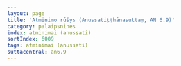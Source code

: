 ```yaml
---
layout: page
title: 'Atminimo rūšys (Anussatiṭṭhānasuttaṃ, AN 6.9)'
category: palaipsnines
index: atminimai (anussati)
sortIndex: 6009
tags: atminimai (anussati)
suttacentral: an6.9
---
```

